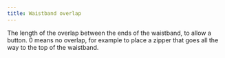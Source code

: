 ```yaml
---
title: Waistband overlap
---
```


The length of the overlap between the ends of the waistband, to allow a button. 0 means no overlap, for example to place a zipper that goes all the way to the top of the waistband.
